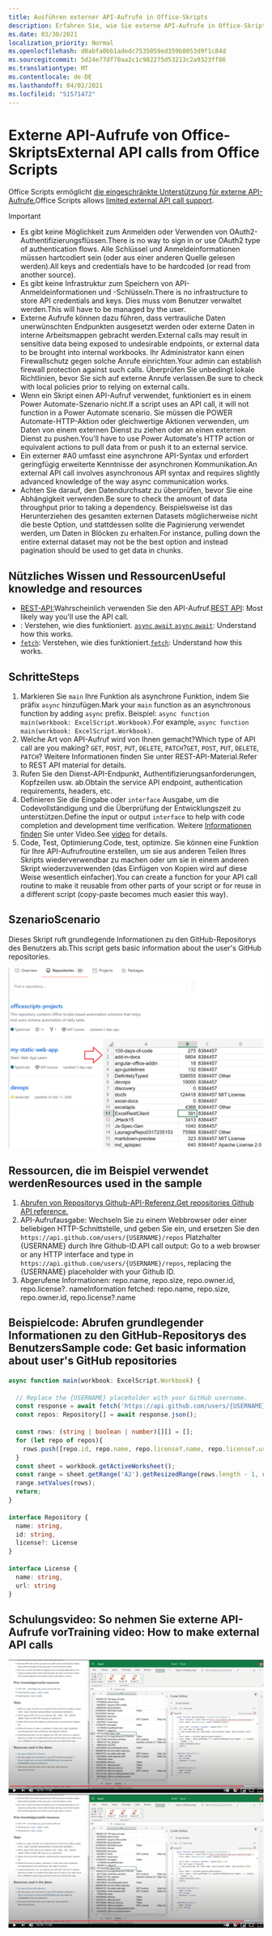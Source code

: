 ```yaml
---
title: Ausführen externer API-Aufrufe in Office-Skripts
description: Erfahren Sie, wie Sie externe API-Aufrufe in Office-Skripts ausführen.
ms.date: 03/30/2021
localization_priority: Normal
ms.openlocfilehash: d0abfa0bb1adedc7535059ed359b8053d9f1c84d
ms.sourcegitcommit: 5d24e77df70aa2c1c982275d53213c2a9323ff86
ms.translationtype: MT
ms.contentlocale: de-DE
ms.lasthandoff: 04/02/2021
ms.locfileid: "51571472"
---
```

# <a name="external-api-calls-from-office-scripts"></a><span data-ttu-id="cb731-103">Externe API-Aufrufe von Office-Skripts</span><span class="sxs-lookup"><span data-stu-id="cb731-103">External API calls from Office Scripts</span></span>

<span data-ttu-id="cb731-104">Office Scripts ermöglicht [die eingeschränkte Unterstützung für externe API-Aufrufe.](../../develop/external-calls.md)</span><span class="sxs-lookup"><span data-stu-id="cb731-104">Office Scripts allows [limited external API call support](../../develop/external-calls.md).</span></span>

> [!IMPORTANT]
>
> * <span data-ttu-id="cb731-105">Es gibt keine Möglichkeit zum Anmelden oder Verwenden von OAuth2-Authentifizierungsflüssen.</span><span class="sxs-lookup"><span data-stu-id="cb731-105">There is no way to sign in or use OAuth2 type of authentication flows.</span></span> <span data-ttu-id="cb731-106">Alle Schlüssel und Anmeldeinformationen müssen hartcodiert sein (oder aus einer anderen Quelle gelesen werden).</span><span class="sxs-lookup"><span data-stu-id="cb731-106">All keys and credentials have to be hardcoded (or read from another source).</span></span>
> * <span data-ttu-id="cb731-107">Es gibt keine Infrastruktur zum Speichern von API-Anmeldeinformationen und -Schlüsseln.</span><span class="sxs-lookup"><span data-stu-id="cb731-107">There is no infrastructure to store API credentials and keys.</span></span> <span data-ttu-id="cb731-108">Dies muss vom Benutzer verwaltet werden.</span><span class="sxs-lookup"><span data-stu-id="cb731-108">This will have to be managed by the user.</span></span>
> * <span data-ttu-id="cb731-109">Externe Aufrufe können dazu führen, dass vertrauliche Daten unerwünschten Endpunkten ausgesetzt werden oder externe Daten in interne Arbeitsmappen gebracht werden.</span><span class="sxs-lookup"><span data-stu-id="cb731-109">External calls may result in sensitive data being exposed to undesirable endpoints, or external data to be brought into internal workbooks.</span></span> <span data-ttu-id="cb731-110">Ihr Administrator kann einen Firewallschutz gegen solche Anrufe einrichten.</span><span class="sxs-lookup"><span data-stu-id="cb731-110">Your admin can establish firewall protection against such calls.</span></span> <span data-ttu-id="cb731-111">Überprüfen Sie unbedingt lokale Richtlinien, bevor Sie sich auf externe Anrufe verlassen.</span><span class="sxs-lookup"><span data-stu-id="cb731-111">Be sure to check with local policies prior to relying on external calls.</span></span>
> * <span data-ttu-id="cb731-112">Wenn ein Skript einen API-Aufruf verwendet, funktioniert es in einem Power Automate-Szenario nicht.</span><span class="sxs-lookup"><span data-stu-id="cb731-112">If a script uses an API call, it will not function in a Power Automate scenario.</span></span> <span data-ttu-id="cb731-113">Sie müssen die POWER Automate-HTTP-Aktion oder gleichwertige Aktionen verwenden, um Daten von einem externen Dienst zu ziehen oder an einen externen Dienst zu pushen.</span><span class="sxs-lookup"><span data-stu-id="cb731-113">You'll have to use Power Automate's HTTP action or equivalent actions to pull data from or push it to an external service.</span></span>
> * <span data-ttu-id="cb731-114">Ein externer #A0 umfasst eine asynchrone API-Syntax und erfordert geringfügig erweiterte Kenntnisse der asynchronen Kommunikation.</span><span class="sxs-lookup"><span data-stu-id="cb731-114">An external API call involves asynchronous API syntax and requires slightly advanced knowledge of the way async communication works.</span></span>
> * <span data-ttu-id="cb731-115">Achten Sie darauf, den Datendurchsatz zu überprüfen, bevor Sie eine Abhängigkeit verwenden.</span><span class="sxs-lookup"><span data-stu-id="cb731-115">Be sure to check the amount of data throughput prior to taking a dependency.</span></span> <span data-ttu-id="cb731-116">Beispielsweise ist das Herunterziehen des gesamten externen Datasets möglicherweise nicht die beste Option, und stattdessen sollte die Paginierung verwendet werden, um Daten in Blöcken zu erhalten.</span><span class="sxs-lookup"><span data-stu-id="cb731-116">For instance, pulling down the entire external dataset may not be the best option and instead pagination should be used to get data in chunks.</span></span>

## <a name="useful-knowledge-and-resources"></a><span data-ttu-id="cb731-117">Nützliches Wissen und Ressourcen</span><span class="sxs-lookup"><span data-stu-id="cb731-117">Useful knowledge and resources</span></span>

* <span data-ttu-id="cb731-118">[REST-API:](https://en.wikipedia.org/wiki/Representational_state_transfer)Wahrscheinlich verwenden Sie den API-Aufruf.</span><span class="sxs-lookup"><span data-stu-id="cb731-118">[REST API](https://en.wikipedia.org/wiki/Representational_state_transfer): Most likely way you'll use the API call.</span></span>
* <span data-ttu-id="cb731-119">: Verstehen, wie dies funktioniert. [ `async` `await` ](https://developer.mozilla.org/docs/Learn/JavaScript/Asynchronous/Async_await)</span><span class="sxs-lookup"><span data-stu-id="cb731-119">[`async` `await`](https://developer.mozilla.org/docs/Learn/JavaScript/Asynchronous/Async_await): Understand how this works.</span></span>
* <span data-ttu-id="cb731-120">[`fetch`](https://developer.mozilla.org/docs/Web/API/Fetch_API/Using_Fetch): Verstehen, wie dies funktioniert.</span><span class="sxs-lookup"><span data-stu-id="cb731-120">[`fetch`](https://developer.mozilla.org/docs/Web/API/Fetch_API/Using_Fetch): Understand how this works.</span></span>

## <a name="steps"></a><span data-ttu-id="cb731-121">Schritte</span><span class="sxs-lookup"><span data-stu-id="cb731-121">Steps</span></span>

1. <span data-ttu-id="cb731-122">Markieren Sie `main` Ihre Funktion als asynchrone Funktion, indem Sie präfix `async` hinzufügen.</span><span class="sxs-lookup"><span data-stu-id="cb731-122">Mark your `main` function as an asynchronous function by adding `async` prefix.</span></span> <span data-ttu-id="cb731-123">Beispiel: `async function main(workbook: ExcelScript.Workbook)`.</span><span class="sxs-lookup"><span data-stu-id="cb731-123">For example, `async function main(workbook: ExcelScript.Workbook)`.</span></span>
1. <span data-ttu-id="cb731-124">Welche Art von API-Aufruf wird von Ihnen gemacht?</span><span class="sxs-lookup"><span data-stu-id="cb731-124">Which type of API call are you making?</span></span> <span data-ttu-id="cb731-125">`GET`, `POST`, `PUT`, `DELETE`, `PATCH`?</span><span class="sxs-lookup"><span data-stu-id="cb731-125">`GET`, `POST`, `PUT`, `DELETE`, `PATCH`?</span></span> <span data-ttu-id="cb731-126">Weitere Informationen finden Sie unter REST-API-Material.</span><span class="sxs-lookup"><span data-stu-id="cb731-126">Refer to REST API material for details.</span></span>
1. <span data-ttu-id="cb731-127">Rufen Sie den Dienst-API-Endpunkt, Authentifizierungsanforderungen, Kopfzeilen usw. ab.</span><span class="sxs-lookup"><span data-stu-id="cb731-127">Obtain the service API endpoint, authentication requirements, headers, etc.</span></span>
1. <span data-ttu-id="cb731-128">Definieren Sie die Eingabe oder `interface` Ausgabe, um die Codevollständigung und die Überprüfung der Entwicklungszeit zu unterstützen.</span><span class="sxs-lookup"><span data-stu-id="cb731-128">Define the input or output `interface` to help with code completion and development time verification.</span></span> <span data-ttu-id="cb731-129">Weitere [Informationen finden](#training-video-how-to-make-external-api-calls) Sie unter Video.</span><span class="sxs-lookup"><span data-stu-id="cb731-129">See [video](#training-video-how-to-make-external-api-calls) for details.</span></span>
1. <span data-ttu-id="cb731-130">Code, Test, Optimierung.</span><span class="sxs-lookup"><span data-stu-id="cb731-130">Code, test, optimize.</span></span> <span data-ttu-id="cb731-131">Sie können eine Funktion für Ihre API-Aufrufroutine erstellen, um sie aus anderen Teilen Ihres Skripts wiederverwendbar zu machen oder um sie in einem anderen Skript wiederzuverwenden (das Einfügen von Kopien wird auf diese Weise wesentlich einfacher).</span><span class="sxs-lookup"><span data-stu-id="cb731-131">You can create a function for your API call routine to make it reusable from other parts of your script or for reuse in a different script (copy-paste becomes much easier this way).</span></span>

## <a name="scenario"></a><span data-ttu-id="cb731-132">Szenario</span><span class="sxs-lookup"><span data-stu-id="cb731-132">Scenario</span></span>

<span data-ttu-id="cb731-133">Dieses Skript ruft grundlegende Informationen zu den GitHub-Repositorys des Benutzers ab.</span><span class="sxs-lookup"><span data-stu-id="cb731-133">This script gets basic information about the user's GitHub repositories.</span></span>

![Get repositorys info example](../../images/git.png)

## <a name="resources-used-in-the-sample"></a><span data-ttu-id="cb731-135">Ressourcen, die im Beispiel verwendet werden</span><span class="sxs-lookup"><span data-stu-id="cb731-135">Resources used in the sample</span></span>

1. [<span data-ttu-id="cb731-136">Abrufen von Repositorys Github-API-Referenz.</span><span class="sxs-lookup"><span data-stu-id="cb731-136">Get repositories Github API reference.</span></span>](https://docs.github.com/rest/reference/repos#list-repositories-for-a-user)
1. <span data-ttu-id="cb731-137">API-Aufrufausgabe: Wechseln Sie zu einem Webbrowser oder einer beliebigen HTTP-Schnittstelle, und geben Sie ein, und ersetzen Sie den `https://api.github.com/users/{USERNAME}/repos` Platzhalter {USERNAME} durch Ihre Github-ID.</span><span class="sxs-lookup"><span data-stu-id="cb731-137">API call output: Go to a web browser or any HTTP interface and type in `https://api.github.com/users/{USERNAME}/repos`, replacing the {USERNAME} placeholder with your Github ID.</span></span>
1. <span data-ttu-id="cb731-138">Abgerufene Informationen: repo.name, repo.size, repo.owner.id, repo.license?. name</span><span class="sxs-lookup"><span data-stu-id="cb731-138">Information fetched: repo.name, repo.size, repo.owner.id, repo.license?.name</span></span>

## <a name="sample-code-get-basic-information-about-users-github-repositories"></a><span data-ttu-id="cb731-139">Beispielcode: Abrufen grundlegender Informationen zu den GitHub-Repositorys des Benutzers</span><span class="sxs-lookup"><span data-stu-id="cb731-139">Sample code: Get basic information about user's GitHub repositories</span></span>

```TypeScript
async function main(workbook: ExcelScript.Workbook) {

  // Replace the {USERNAME} placeholder with your GitHub username.
  const response = await fetch('https://api.github.com/users/{USERNAME}/repos');
  const repos: Repository[] = await response.json();
  
  const rows: (string | boolean | number)[][] = [];
  for (let repo of repos){ 
    rows.push([repo.id, repo.name, repo.license?.name, repo.license?.url])
  }
  const sheet = workbook.getActiveWorksheet();
  const range = sheet.getRange('A2').getResizedRange(rows.length - 1, rows[0].length - 1);
  range.setValues(rows);
  return;
}

interface Repository {
  name: string,
  id: string,
  license?: License 
}

interface License {
  name: string,
  url: string
}
```

## <a name="training-video-how-to-make-external-api-calls"></a><span data-ttu-id="cb731-140">Schulungsvideo: So nehmen Sie externe API-Aufrufe vor</span><span class="sxs-lookup"><span data-stu-id="cb731-140">Training video: How to make external API calls</span></span>

<span data-ttu-id="cb731-141">[![Video zum Erstellen externer API-Aufrufe ansehen](../../images/api-vid.png)](https://youtu.be/fulP29J418E "Video zum Erstellen externer API-Aufrufe")</span><span class="sxs-lookup"><span data-stu-id="cb731-141">[![Watch video on how to make external API calls](../../images/api-vid.png)](https://youtu.be/fulP29J418E "Video on how to make external API calls")</span></span>
